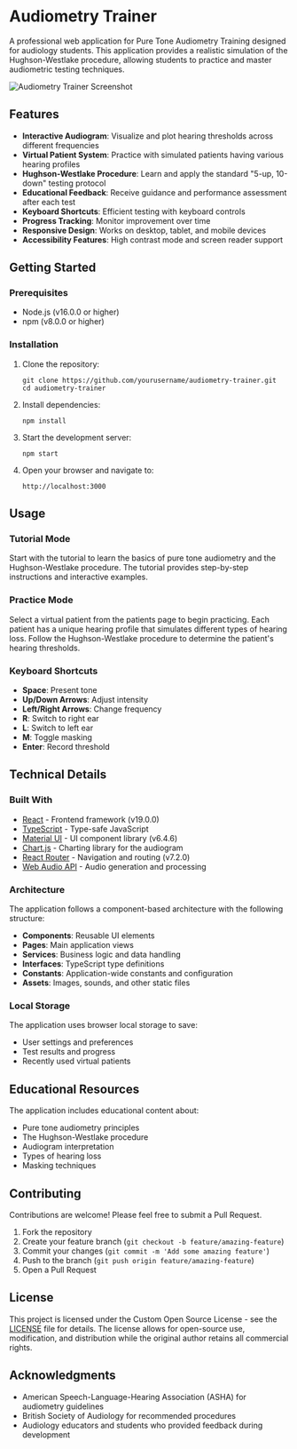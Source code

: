 # Audiometry Trainer

A professional web application for Pure Tone Audiometry Training designed for audiology students. This application provides a realistic simulation of the Hughson-Westlake procedure, allowing students to practice and master audiometric testing techniques.

![Audiometry Trainer Screenshot](./screenshot.png)

## Features

- **Interactive Audiogram**: Visualize and plot hearing thresholds across different frequencies
- **Virtual Patient System**: Practice with simulated patients having various hearing profiles
- **Hughson-Westlake Procedure**: Learn and apply the standard "5-up, 10-down" testing protocol
- **Educational Feedback**: Receive guidance and performance assessment after each test
- **Keyboard Shortcuts**: Efficient testing with keyboard controls
- **Progress Tracking**: Monitor improvement over time
- **Responsive Design**: Works on desktop, tablet, and mobile devices
- **Accessibility Features**: High contrast mode and screen reader support

## Getting Started

### Prerequisites

- Node.js (v16.0.0 or higher)
- npm (v8.0.0 or higher)

### Installation

1. Clone the repository:
   ```
   git clone https://github.com/yourusername/audiometry-trainer.git
   cd audiometry-trainer
   ```

2. Install dependencies:
   ```
   npm install
   ```

3. Start the development server:
   ```
   npm start
   ```

4. Open your browser and navigate to:
   ```
   http://localhost:3000
   ```

## Usage

### Tutorial Mode

Start with the tutorial to learn the basics of pure tone audiometry and the Hughson-Westlake procedure. The tutorial provides step-by-step instructions and interactive examples.

### Practice Mode

Select a virtual patient from the patients page to begin practicing. Each patient has a unique hearing profile that simulates different types of hearing loss. Follow the Hughson-Westlake procedure to determine the patient's hearing thresholds.

### Keyboard Shortcuts

- **Space**: Present tone
- **Up/Down Arrows**: Adjust intensity
- **Left/Right Arrows**: Change frequency
- **R**: Switch to right ear
- **L**: Switch to left ear
- **M**: Toggle masking
- **Enter**: Record threshold

## Technical Details

### Built With

- [React](https://reactjs.org/) - Frontend framework (v19.0.0)
- [TypeScript](https://www.typescriptlang.org/) - Type-safe JavaScript
- [Material UI](https://mui.com/) - UI component library (v6.4.6)
- [Chart.js](https://www.chartjs.org/) - Charting library for the audiogram
- [React Router](https://reactrouter.com/) - Navigation and routing (v7.2.0)
- [Web Audio API](https://developer.mozilla.org/en-US/docs/Web/API/Web_Audio_API) - Audio generation and processing

### Architecture

The application follows a component-based architecture with the following structure:

- **Components**: Reusable UI elements
- **Pages**: Main application views
- **Services**: Business logic and data handling
- **Interfaces**: TypeScript type definitions
- **Constants**: Application-wide constants and configuration
- **Assets**: Images, sounds, and other static files

### Local Storage

The application uses browser local storage to save:
- User settings and preferences
- Test results and progress
- Recently used virtual patients

## Educational Resources

The application includes educational content about:
- Pure tone audiometry principles
- The Hughson-Westlake procedure
- Audiogram interpretation
- Types of hearing loss
- Masking techniques

## Contributing

Contributions are welcome! Please feel free to submit a Pull Request.

1. Fork the repository
2. Create your feature branch (`git checkout -b feature/amazing-feature`)
3. Commit your changes (`git commit -m 'Add some amazing feature'`)
4. Push to the branch (`git push origin feature/amazing-feature`)
5. Open a Pull Request

## License

This project is licensed under the Custom Open Source License - see the [LICENSE](./LICENSE) file for details. The license allows for open-source use, modification, and distribution while the original author retains all commercial rights.

## Acknowledgments

- American Speech-Language-Hearing Association (ASHA) for audiometry guidelines
- British Society of Audiology for recommended procedures
- Audiology educators and students who provided feedback during development
